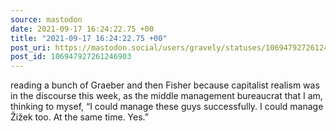 ```yaml
---
source: mastodon
date: 2021-09-17 16:24:22.75 +00
title: "2021-09-17 16:24:22.75 +00"
post_uri: https://mastodon.social/users/gravely/statuses/106947927261246903
post_id: 106947927261246903
---
```

reading a bunch of Graeber and then Fisher because capitalist realism was in the discourse this week, as the middle management bureaucrat that I am, thinking to mysef, “I could manage these guys successfully. I could manage Žižek too. At the same time. Yes.”


